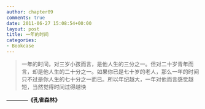 ```yaml
---
author: chapter09
comments: true
date: 2011-06-27 15:08:54+00:00
layout: post
title: 一年的时间
categories:
- Bookcase
---
```


> 一年的时间，对三岁小孩而言，是他人生的三分之一。但对二十岁青年而言，却是他人生的二十分之一。如果你已是七十岁的老人，那么一年的时间只不过是你人生的七十分之一而已。所以年纪越大，一年对他而言感觉越短，当然觉得时间过得越快

__————《孔雀森林》__
